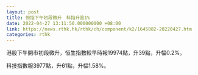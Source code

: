 ```yaml
---
layout: post
title: 恒指下午初段微升　科指升逾1%
date: 2022-04-27 13:11:50.000000000 +08:00
link: https://news.rthk.hk/rthk/ch/component/k2/1645882-20220427.htm
categories: rthk
---
```


港股下午開市初段微升，恒生指數較早時報19974點，升39點，升幅0.2%。

科技指數報3977點，升61點，升幅1.58%。

